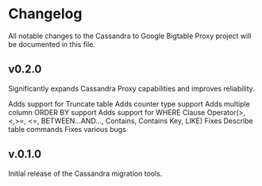 # Changelog
All notable changes to the Cassandra to Google Bigtable Proxy project will be documented in this file.

## v0.2.0

Significantly expands Cassandra Proxy capabilities and improves reliability.

Adds support for Truncate table
Adds counter type support
Adds multiple column ORDER BY support
Adds support for WHERE Clause Operator(>,<,>=, <=, BETWEEN...AND..., Contains, Contains Key, LIKE)
Fixes Describe table commands
Fixes various bugs

## v.0.1.0

Initial release of the Cassandra migration tools.